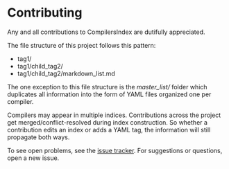 # Contributing

Any and all contributions to CompilersIndex are dutifully appreciated.

The file structure of this project follows this pattern:
- tag1/
- tag1/child_tag2/
- tag1/child_tag2/markdown_list.md

The one exception to this file structure is the *master_list/* folder which duplicates all information into the form of YAML files organized one per compiler.

Compilers may appear in multiple indices. Contributions across the project get merged/conflict-resolved during index construction. So whether a contribution edits an index or adds a YAML tag, the information will still propagate both ways.

To see open problems, see the [issue tracker](https://github.com/andrew-johnson-4/CompilersIndex/issues). For suggestions or questions, open a new issue.
